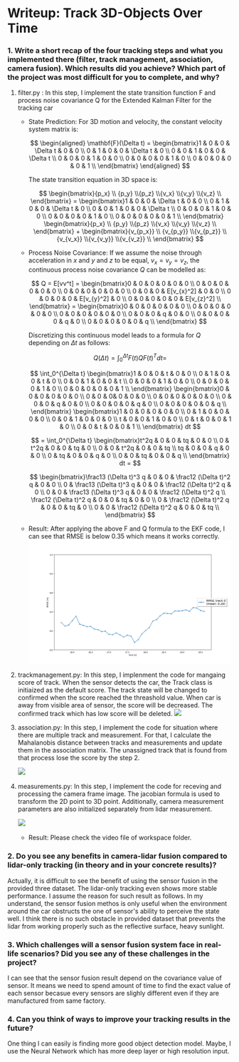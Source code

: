# Writeup: Track 3D-Objects Over Time

### 1. Write a short recap of the four tracking steps and what you implemented there (filter, track management, association, camera fusion). Which results did you achieve? Which part of the project was most difficult for you to complete, and why?

1. filter.py : In this step, I implement the state transition function F and process noise covariance Q for the Extended Kalman Filter for the tracking car
   
   - State Prediction:
     For 3D motion and velocity, the constant velocity system matrix is:
     
     $$
     \begin{aligned} \mathbf{F}(\Delta t) = 
\begin{bmatrix}1 & 0 & 0 & \Delta t & 0 & 0 \\ 
0 & 1 & 0 & 0 & \Delta t & 0 \\
0 & 0 & 1 & 0 & 0 & \Delta t \\
0 & 0 & 0 & 1 & 0 & 0 \\
0 & 0 & 0 & 0 & 1 & 0 \\
0 & 0 & 0 & 0 & 0 & 1 \\
\end{bmatrix} \end{aligned}
     $$
     
     The state transition equation in 3D space is:
     
     $$
     \begin{bmatrix}{p_x} \\ {p_y} \\{p_z} \\{v_x} \\{v_y} \\{v_z} \\ \end{bmatrix} = \begin{bmatrix}1 & 0 & 0 & \Delta t & 0 & 0 \\ 
0 & 1 & 0 & 0 & \Delta t & 0 \\
0 & 0 & 1 & 0 & 0 & \Delta t \\
0 & 0 & 0 & 1 & 0 & 0 \\
0 & 0 & 0 & 0 & 1 & 0 \\
0 & 0 & 0 & 0 & 0 & 1 \\ \end{bmatrix} \begin{bmatrix}{p_x} \\ {p_y} \\{p_z} \\{v_x} \\{v_y} \\{v_z} \\ \end{bmatrix} + \begin{bmatrix}{v_{p_x}} \\ {v_{p_y}} \\{v_{p_z}} \\ {v_{v_x}} \\{v_{v_y}} \\{v_{v_z}} \\ \end{bmatrix}
     $$
   
   - Process Noise Covariance:
     If we assume the noise through acceleration in $x$ and $y$ and $z$ to be equal, $v_{x} = v_{y} = v_{z}$, the continuous process noise covariance $Q$ can be modelled as:
     
     $$
     Q = E[vv^t]  = \begin{bmatrix}0 & 0 & 0 & 0 & 0 & 0 \\ 
0 & 0 & 0 & 0 & 0 & 0 \\
0 & 0 & 0 & 0 & 0 & 0 \\
0 & 0 & 0 & E[v_{x}^2] & 0 & 0 \\
0 & 0 & 0 & 0 & E[v_{y}^2] & 0 \\
0 & 0 & 0 & 0 & 0 & E[v_{z}^2] \\
\end{bmatrix} = \begin{bmatrix}0 & 0 & 0 & 0 & 0 & 0 \\ 
0 & 0 & 0 & 0 & 0 & 0 \\
0 & 0 & 0 & 0 & 0 & 0 \\
0 & 0 & 0 & q & 0 & 0 \\
0 & 0 & 0 & 0 & q & 0 \\
0 & 0 & 0 & 0 & 0 & q \\
\end{bmatrix} 
     $$
     
     Discretizing this continuous model leads to a formula for $Q$ depending on $\Delta t$ as follows:
     
     $$
     Q(\Delta t) = \int_0^{\Delta t} F(t) Q F(t)^T dt = 
     $$
     
     $$
     \int_0^{\Delta t}     \begin{bmatrix}1 & 0 & 0 & t & 0 & 0 \\ 
0 & 1 & 0 & 0 & t & 0 \\
0 & 0 & 1 & 0 & 0 & t \\
0 & 0 & 0 & 1 & 0 & 0 \\
0 & 0 & 0 & 0 & 1 & 0 \\
0 & 0 & 0 & 0 & 0 & 1 \\
\end{bmatrix} \begin{bmatrix}0 & 0 & 0 & 0 & 0 & 0 \\ 
0 & 0 & 0& 0 & 0 & 0 \\
0 & 0 & 0 & 0 & 0 & 0 \\
0 & 0 & 0 & q & 0 & 0 \\
0 & 0 & 0 & 0 & q & 0 \\
0 & 0 & 0 & 0 & 0 & q \\
\end{bmatrix} \begin{bmatrix}1 & 0 & 0 & 0 & 0 & 0 \\ 
0 & 1 & 0 & 0 & 0 & 0 \\
0 & 0 & 1 & 0 & 0 & 0 \\
t & 0 & 0 & 1 & 0 & 0 \\
0 & t & 0 & 0 & 1 & 0 \\
0 & 0 & t & 0 & 0 & 1 \\
\end{bmatrix} dt
     $$
     
     $$
     = \int_0^{\Delta t} \begin{bmatrix}t^2q & 0 & 0 & tq & 0 & 0 \\ 
0 & t^2q & 0 & 0 & tq & 0 \\
0 & 0 & t^2q & 0 & 0 & tq \\
tq & 0 & 0 & q & 0 & 0 \\
0 & tq & 0 & 0 & q & 0 \\
0 & 0 & tq & 0 & 0 & q \\
\end{bmatrix} dt =
     $$
     
     $$
     \begin{bmatrix}\frac13 (\Delta t)^3 q & 0 & 0 & \frac12 (\Delta t)^2 q & 0 & 0 \\ 
0 & \frac13 (\Delta t)^3 q & 0 & 0 & \frac12 (\Delta t)^2 q & 0 \\
0 & 0 & \frac13 (\Delta t)^3 q & 0 & 0 & \frac12 (\Delta t)^2 q \\
\frac12 (\Delta t)^2 q & 0 & 0 & tq & 0 & 0 \\
0 & \frac12 (\Delta t)^2 q & 0 & 0 & tq & 0 \\
0 & 0 & \frac12 (\Delta t)^2 q & 0 & 0 & tq \\ \end{bmatrix}
     $$
   
   - Result: After applying the above F and Q formula to the EKF code, I can see that RMSE is below 0.35 which means it works correctly.
     ![](result_img/step1_graph.png)

2. trackmanagement.py: In this step, I implenment the code for mangaing score of track. When the sensor detects the car, the Track class is initiaized as the default score. The track state will be changed to confirmed when the score reached the threashold value. When car is away from visible area of sensor, the score will be decreased. The  confirmed track which has low score will be deleted.
   ![](/home/kimbring2/nd013-c2-fusion-starter/result_img/step2_graph.png)

3. association.py: In this step, I implement the code for situation where there are multiple track and measurement. For that, I calculate the Mahalanobis distance between tracks and measurements and update them in the association matrix. The unassigned track that is found from that process lose the score by the step 2.
   
   ![](/home/kimbring2/nd013-c2-fusion-starter/result_img/step3_graph.png)

4. measurements.py: In this step, I implement the code for receving and processing the camera frame image. The jacobian formula is used to transform the 2D point to 3D point. Additionally, camera measurement parameters are also initialized separately from lidar measurement.
   
   ![](/home/kimbring2/nd013-c2-fusion-starter/result_img/step4_graph.png)
   
   - Result: Please check the video file of workspace folder.

### 2. Do you see any benefits in camera-lidar fusion compared to lidar-only tracking (in theory and in your concrete results)?

Actually, it is difficult to see the benefit of using the sensor fusion in the provided three dataset. The lidar-only tracking even shows more stable performance. I assume the reason for such result as follows. In my understand, the sensor fusion methos is only useful when the environment around the car obstructs the one of sensor's ability to perceive the state well. I think there is no such obstacle in provided dataset that prevents the lidar from working properly such as the reflective surface, heavy sunlight.

### 3. Which challenges will a sensor fusion system face in real-life scenarios? Did you see any of these challenges in the project?

I can see that the sensor fusion result depend on the covariance value of sensor. It means we need to spend amount of time to find the exact value of each sensor becasue every sensors are slighly different even if they are manufactured from same factory. 

### 4. Can you think of ways to improve your tracking results in the future?

One thing I can easily is finding more good object detection model. Maybe, I use the Neural Network which has more deep layer or high resolution input.
